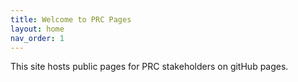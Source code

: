 ```yaml
---
title: Welcome to PRC Pages
layout: home
nav_order: 1
---
```


This site hosts public pages for PRC stakeholders on gitHub pages.